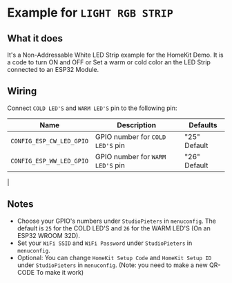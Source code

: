 # Example for `LIGHT RGB STRIP`

## What it does

It's a Non-Addressable White LED Strip example for the HomeKit Demo. It is a code to turn ON and OFF or Set a warm or cold color an the LED Strip connected to an ESP32 Module.

## Wiring

Connect `COLD LED'S` and `WARM LED'S` pin to the following pin:

| Name | Description | Defaults |
|------|-------------|----------|
| `CONFIG_ESP_CW_LED_GPIO` | GPIO number for `COLD LED'S` pin | "25" Default |
| `CONFIG_ESP_WW_LED_GPIO` | GPIO number for `WARM LED'S` pin | "26" Default |
|

## Notes

- Choose your GPIO's numbers under `StudioPieters` in `menuconfig`. The default is `25` for the COLD LED'S and `26` for the WARM LED'S (On an ESP32 WROOM 32D).
- Set your `WiFi SSID` and `WiFi Password` under `StudioPieters` in `menuconfig`.
- Optional: You can change `HomeKit Setup Code` and `HomeKit Setup ID` under `StudioPieters` in `menuconfig`. (Note:  you need to make a new QR-CODE To make it work)
